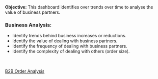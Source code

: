 **Objective:** This dashboard identifies over trends over time to analyse the value of business partners.

### Business Analysis:
- Identify trends behind business increases or reductions.
- Identify the value of dealing with business partners.
- Identify the frequency of dealing with business partners.
- Identify the complexity of dealing with others (order size).

<br><br>
[B2B Order Analysis](https://www.youtube.com/watch?v=G1zRxS2SBc4)
